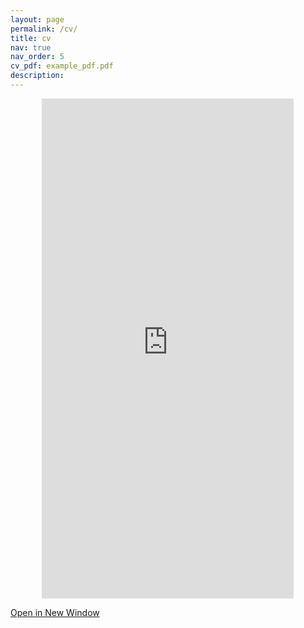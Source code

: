 ```yaml
---
layout: page
permalink: /cv/
title: cv
nav: true
nav_order: 5
cv_pdf: example_pdf.pdf
description:
---
```


<div style="text-align: center;">
    <iframe src="https://nicholasdi2000.github.io/assets/pdf/WebsiteCV.pdf" width="80%" height="800px" style="border: none;"></iframe>
</div>

[Open in New Window](https://nicholasdi2000.github.io/assets/pdf/WebsiteCV.pdf)
